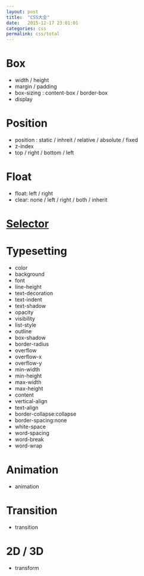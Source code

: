 ```yaml
---
layout: post
title:  "CSS大全"
date:   2015-12-17 23:01:01
categories: css
permalink: css/total
---
```




# Box

* width / height
* margin / padding
* box-sizing : content-box / border-box
* display

# Position

* position : static / inhreit / relative / absolute / fixed
* z-index
* top / right / bottom / left


# Float

* float: left / right
* clear: none / left / right / both / inherit

# [Selector](/css/selector)

# Typesetting

* color
* background
* font
* line-height
* text-decoration
* text-indent
* text-shadow
* opacity
* visibility
* list-style
* outline
* box-shadow
* border-radius
* overflow
* overflow-x
* overflow-y
* min-width
* min-height
* max-width
* max-height
* content
* vertical-align
* text-align
* border-collapse:collapse
* border-spacing:none
* white-space
* word-spacing
* word-break
* word-wrap

# Animation

* animation

# Transition

* transition

# 2D / 3D

* transform
